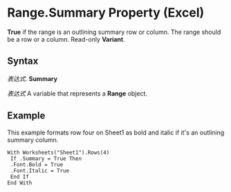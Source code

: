 
# Range.Summary Property (Excel)

 **True** if the range is an outlining summary row or column. The range should be a row or a column. Read-only **Variant**.


## Syntax

 _表达式_. **Summary**

 _表达式_ A variable that represents a **Range** object.


## Example

This example formats row four on Sheet1 as bold and italic if it's an outlining summary column.


```
With Worksheets("Sheet1").Rows(4) 
 If .Summary = True Then 
 .Font.Bold = True 
 .Font.Italic = True 
 End If 
End With
```

